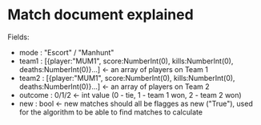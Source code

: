 # Match document explained
Fields:
* mode : "Escort" / "Manhunt"
* team1 : [{player:"MUM1",
           score:NumberInt(0),
           kills:NumberInt(0),
           deaths:NumberInt(0)}...] <- an array of players on Team 1
* team2 : [{player:"MUM1",
           score:NumberInt(0),
           kills:NumberInt(0),
           deaths:NumberInt(0)}...] <- an array of players on Team 2
* outcome : 0/1/2 <- int value (0 - tie, 1 - team 1 won, 2 - team 2 won)
* new : bool <- new matches should all be flagges as new ("True"), used for the algorithm to be able to find matches to calculate
